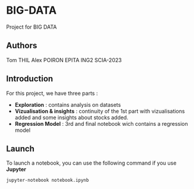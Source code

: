 # BIG-DATA
Project for BIG DATA

## Authors
Tom THIL
Alex POIRON
EPITA ING2 SCIA-2023

## Introduction
For this project, we have three parts :
- **Exploration** : contains analysis on datasets
- **Vizualisation & insights** : continuity of the 1st part with vizualisations added and some insights about stocks added.
- **Regression Model** : 3rd and final notebook wich contains a regression model

## Launch
To launch a notebook, you can use the following command if you use **Jupyter**

```jupyter-notebook notebook.ipynb```

